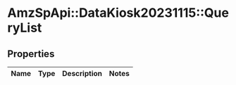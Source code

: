 # AmzSpApi::DataKiosk20231115::QueryList

## Properties
Name | Type | Description | Notes
------------ | ------------- | ------------- | -------------

